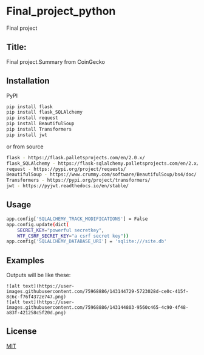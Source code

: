 # Final_project_python
Final project
## Title:
Final project.Summary from CoinGecko
## Installation

PyPI
```bash 
pip install flask
pip install flask_SQLAlchemy
pip install request
pip install BeautifulSoup
pip install Transformers
pip install jwt
```
or from source
```bash
flask - https://flask.palletsprojects.com/en/2.0.x/
flask_SQLAlchemy - https://flask-sqlalchemy.palletsprojects.com/en/2.x/
request - https://pypi.org/project/requests/
BeautifulSoup - https://www.crummy.com/software/BeautifulSoup/bs4/doc/
Transformers - https://pypi.org/project/transformers/
jwt - https://pyjwt.readthedocs.io/en/stable/
```
## Usage
```bash
app.config['SQLALCHEMY_TRACK_MODIFICATIONS'] = False
app.config.update(dict(
    SECRET_KEY="powerful secretkey",
    WTF_CSRF_SECRET_KEY="a csrf secret key"))
app.config['SQLALCHEMY_DATABASE_URI'] = 'sqlite:///site.db'
```
## Examples
Outputs will be like these:
```Firstly, we create account and sing in with this account. After, we can see search page. Here, for example we searched bitcoin.
![alt text](https://user-images.githubusercontent.com/75968886/143144729-5723028d-ce0c-415f-8c6c-f76f4372e747.png)
![alt text](https://user-images.githubusercontent.com/75968886/143144803-9560c465-4c90-4f48-a83f-421258c5f20d.png)

```

## License
[MIT](https://choosealicense.com/licenses/mit/)
